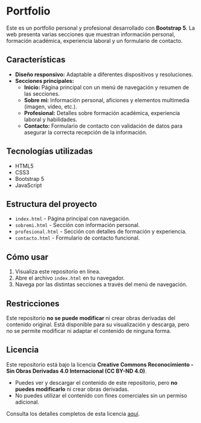 # Portfolio

Este es un portfolio personal y profesional desarrollado con **Bootstrap 5**. La web presenta varias secciones que muestran información personal, formación académica, experiencia laboral y un formulario de contacto.

## Características

- **Diseño responsivo:** Adaptable a diferentes dispositivos y resoluciones.
- **Secciones principales:**
  - **Inicio:** Página principal con un menú de navegación y resumen de las secciones.
  - **Sobre mí:** Información personal, aficiones y elementos multimedia (imagen, vídeo, etc.).
  - **Profesional:** Detalles sobre formación académica, experiencia laboral y habilidades.
  - **Contacto:** Formulario de contacto con validación de datos para asegurar la correcta recepción de la información.

## Tecnologías utilizadas

- HTML5
- CSS3
- Bootstrap 5
- JavaScript

## Estructura del proyecto

- `index.html` - Página principal con navegación.
- `sobremi.html` - Sección con información personal.
- `profesional.html` - Sección con detalles de formación y experiencia.
- `contacto.html` - Formulario de contacto funcional.

## Cómo usar

1. Visualiza este repositorio en línea.
2. Abre el archivo `index.html` en tu navegador.
3. Navega por las distintas secciones a través del menú de navegación.

## Restricciones

Este repositorio **no se puede modificar** ni crear obras derivadas del contenido original. Está disponible para su visualización y descarga, pero no se permite modificar ni adaptar el contenido de ninguna forma.

## Licencia

Este repositorio está bajo la licencia **Creative Commons Reconocimiento - Sin Obras Derivadas 4.0 Internacional (CC BY-ND 4.0)**.

- Puedes ver y descargar el contenido de este repositorio, pero **no puedes modificarlo** ni crear obras derivadas.
- No puedes utilizar el contenido con fines comerciales sin un permiso adicional.

Consulta los detalles completos de esta licencia [aquí](https://creativecommons.org/licenses/by-nd/4.0/).

